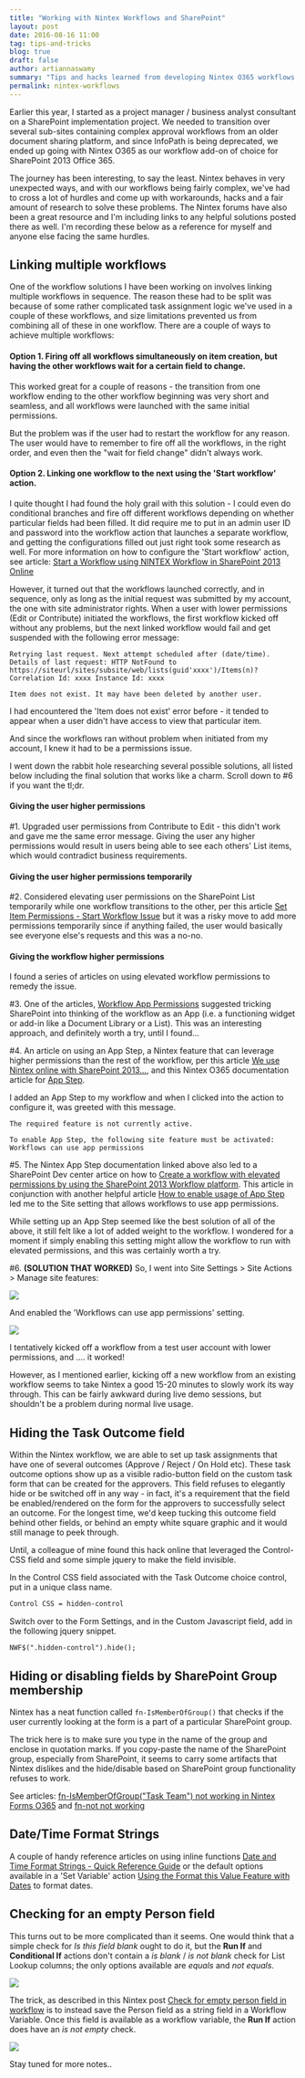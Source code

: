 ```yaml
---
title: "Working with Nintex Workflows and SharePoint"
layout: post
date: 2016-08-16 11:00
tag: tips-and-tricks
blog: true
draft: false
author: artiannaswamy
summary: "Tips and hacks learned from developing Nintex O365 workflows on SharePoint 2013 / O365"
permalink: nintex-workflows
---
```


Earlier this year, I started as a project manager / business analyst consultant on a SharePoint implementation project. We needed to transition over several sub-sites containing complex approval workflows from an older document sharing platform, and since InfoPath is being deprecated, we ended up going with Nintex O365 as our workflow add-on of choice for SharePoint 2013 Office 365.

The journey has been interesting, to say the least. Nintex behaves in very unexpected ways, and with our workflows being fairly complex, we've had to cross a lot of hurdles and come up with workarounds, hacks and a fair amount of research to solve these problems. The Nintex forums have also been a great resource and I'm including links to any helpful solutions posted there as well. I'm recording these below as a reference for myself and anyone else facing the same hurdles.

<div class="breaker"></div>

## Linking multiple workflows

One of the workflow solutions I have been working on involves linking multiple workflows in sequence. The reason these had to be split was because of some rather complicated task assignment logic we've used in a couple of these workflows, and size limitations prevented us from combining all of these in one workflow. There are a couple of ways to achieve multiple workflows:

#### Option 1. Firing off all workflows simultaneously on item creation, but having the other workflows wait for a certain field to change.

This worked great for a couple of reasons - the transition from one workflow ending to the other workflow beginning was very short and seamless, and all workflows were launched with the same initial permissions.

But the problem was if the user had to restart the workflow for any reason. The user would have to remember to fire off all the workflows, in the right order, and even then the "wait for field change" didn't always work.

#### Option 2. Linking one workflow to the next using the 'Start workflow' action.

I quite thought I had found the holy grail with this solution - I could even do conditional branches and fire off different workflows depending on whether particular fields had been filled. It did require me to put in an admin user ID and password into the workflow action that launches a separate workflow, and getting the configurations filled out just right took some research as well. For more information on how to configure the 'Start workflow' action, see article: [Start a Workflow using NINTEX Workflow in SharePoint 2013 Online](http://www.c-sharpcorner.com/blogs/start-a-workflow-using-nintex-workflow-in-sharepoint-2013-online)

However, it turned out that the workflows launched correctly, and in sequence, only as long as the initial request was submitted by my account, the one with site administrator rights. When a user with lower permissions (Edit or Contribute) initiated the workflows, the first workflow kicked off without any problems, but the next linked workflow would fail and get suspended with the following error message:

```
Retrying last request. Next attempt scheduled after (date/time). 
Details of last request: HTTP NotFound to 
https://siteurl/sites/subsite/web/lists(guid'xxxx')/Items(n)? 
Correlation Id: xxxx Instance Id: xxxx

Item does not exist. It may have been deleted by another user.
```

I had encountered the 'Item does not exist' error before - it tended to appear when a user didn't have access to view that particular item. 

And since the workflows ran without problem when initiated from my account, I knew it had to be a permissions issue.

I went down the rabbit hole researching several possible solutions, all listed below including the final solution that works like a charm. Scroll down to #6 if you want the tl;dr.

#### Giving the user higher permissions

#1. Upgraded user permissions from Contribute to Edit - this didn't work and gave me the same error message. Giving the user any higher permissions would result in users being able to see each others' List items, which would contradict business requirements.

#### Giving the user higher permissions temporarily

#2. Considered elevating user permissions on the SharePoint List temporarily while one workflow transitions to the other, per this article [Set Item Permissions - Start Workflow Issue](https://community.nintex.com/message/15315) but it was a risky move to add more permissions temporarily since if anything failed, the user would basically see everyone else's requests and this was a no-no.


#### Giving the workflow higher permissions

I found a series of articles on using elevated workflow permissions to remedy the issue.

#3.  One of the articles, [Workflow App Permissions](http://www.stuartroberts.net/index.php/2014/11/20/workflow-app-permissions/) suggested tricking SharePoint into thinking of the workflow as an App (i.e. a functioning widget or add-in like a Document Library or a List). This was an interesting approach, and definitely worth a try, until I found...

#4. An article on using an App Step, a Nintex feature that can leverage higher permissions than the rest of the workflow, per this article [We use Nintex online with SharePoint 2013...](https://community.nintex.com/message/35520), and this Nintex O365 documentation article for [App Step](http://help.nintex.com/en-US/O365/O365WorkFlow/Workflow%20Actions%20-%20STD/App%20Step.htm). 

I added an App Step to my workflow and when I clicked into the action to configure it, was greeted with this message. 

```
The required feature is not currently active.
 
To enable App Step, the following site feature must be activated:
Workflows can use app permissions
```

#5. The Nintex App Step documentation linked above also led to a SharePoint Dev center artice on how to [Create a workflow with elevated permissions by using the SharePoint 2013 Workflow platform](https://msdn.microsoft.com/en-us/library/office/jj822159(v=office.15).aspx). This article in conjunction with another helpful article [How to enable usage of App Step](https://community.nintex.com/thread/4793) led me to the Site setting that allows workflows to use app permissions.

While setting up an App Step seemed like the best solution of all of the above, it still felt like a lot of added weight to the workflow. I wondered for a moment if simply enabling this setting might allow the workflow to run with elevated permissions, and this was certainly worth a try.

#6. **(SOLUTION THAT WORKED)** So, I went into Site Settings > Site Actions > Manage site features:
<div class="center"><img src="https://github.com/aannasw/aannasw.github.io/blob/master/assets/images/posts/nintex/siteactions.PNG?raw=true" /></div>

And enabled the 'Workflows can use app permissions' setting.
<div class="center"><img src="https://github.com/aannasw/aannasw.github.io/blob/master/assets/images/posts/nintex/workflowapp.PNG?raw=true" /></div> 

I tentatively kicked off a workflow from a test user account with lower permissions, and .... it worked! 

However, as I mentioned earlier, kicking off a new workflow from an existing workflow seems to take Nintex a good 15-20 minutes to slowly work its way through. This can be fairly awkward during live demo sessions, but shouldn't be a problem during normal live usage.

<div class="breaker"></div>

## Hiding the Task Outcome field 

Within the Nintex workflow, we are able to set up task assignments that have one of several outcomes (Approve / Reject / On Hold etc). These task outcome options show up as a visible radio-button field on the custom task form that can be created for the approvers. This field refuses to elegantly hide or be switched off in any way - in fact, it's a requirement that the field be enabled/rendered on the form for the approvers to successfully select an outcome. For the longest time, we'd keep tucking this outcome field behind other fields, or behind an empty white square graphic and it would still manage to peek through.

Until, a colleague of mine found this hack online that leveraged the Control-CSS field and some simple jquery to make the field invisible. 

In the Control CSS field associated with the Task Outcome choice control, put in a unique class name.

```css
Control CSS = hidden-control
```

Switch over to the Form Settings, and in the Custom Javascript field, add in the following jquery snippet.

```jquery
NWF$(".hidden-control").hide();
```

<div class="breaker"></div>

## Hiding or disabling fields by SharePoint Group membership

Nintex has a neat function called ```fn-IsMemberOfGroup()``` that checks if the user currently looking at the form is a part of a particular SharePoint group.

The trick here is to make sure you type in the name of the group and enclose in quotation marks. If you copy-paste the name of the SharePoint group, especially from SharePoint, it seems to carry some artifacts that Nintex dislikes and the hide/disable based on SharePoint group functionality refuses to work.

See articles: [fn-IsMemberOfGroup("Task Team") not working in Nintex Forms O365](https://community.nintex.com/thread/11375) and [fn-not not working](https://community.nintex.com/thread/2874)

<div class="breaker"></div>

## Date/Time Format Strings

A couple of handy reference articles on using inline functions [Date and Time Format Strings - Quick Reference Guide](https://community.nintex.com/community/build-your-own/blog/2015/08/11/date-and-time-format-strings-quick-reference-guide) or the default options available in a 'Set Variable' action [Using the Format this Value Feature with Dates](https://community.nintex.com/community/build-your-own/blog/2015/04/17/using-the-format-this-value-feature-with-dates) to format dates.

<div class="breaker"></div>

## Checking for an empty Person field

This turns out to be more complicated than it seems. One would think that a simple check for *Is this field blank* ought to do it, but the **Run If** and **Conditional If** actions don't contain a *is blank* / *is not blank* check for List Lookup columns; the only options available are *equals* and *not equals*.

<div class="center"><img src="https://github.com/aannasw/aannasw.github.io/blob/master/assets/images/posts/nintex/if_listlookup.PNG?raw=true" /></div>

The trick, as described in this Nintex post [Check for empty person field in workflow](https://community.nintex.com/thread/2787) is to instead save the Person field as a string field in a Workflow Variable. Once this field is available as a workflow variable, the **Run If** action does have an *is not empty* check.

<div class="center"><img src="https://github.com/aannasw/aannasw.github.io/blob/master/assets/images/posts/nintex/if_variables.PNG?raw=true" /></div>


<div class="breaker"></div>

Stay tuned for more notes..


